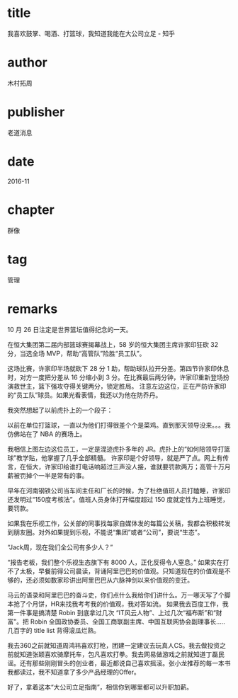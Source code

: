 # title
我喜欢鼓掌、喝酒、打篮球，我知道我能在大公司立足 - 知乎

# author
木村拓周

# publisher
老道消息

# date
2016-11

# chapter
群像

# tag
管理

# remarks
10 月 26 日注定是世界篮坛值得纪念的一天。

在恒大集团第二届内部篮球赛揭幕战上，58 岁的恒大集团主席许家印狂砍 32 分，当选全场 MVP，帮助“高管队”险胜“员工队”。

这场比赛，许家印半场就砍下 28 分 1 助，帮助球队拉开分差。第四节许家印休息时，对方一度把分差从 16 分缩小到 3 分。在比赛最后两分钟，许家印重新登场扮演救世主，篮下强攻夺得关键两分，锁定胜局。
注意左边这位，正在严防许家印的“员工队”球员。如果光看表情，我还以为他在防乔丹。

我突然想起了以前虎扑上的一个段子：

以前在单位打篮球，一直以为他们打得很差个个是菜鸡。直到那天领导没来。。。我仿佛站在了 NBA 的赛场上。

我相信上图左边这位员工，一定是混迹虎扑多年的 JR。虎扑上的“如何陪领导打篮球”教学贴，他掌握了几乎全部精髓。
许家印是个好领导，就是严了点。网上有传言，在恒大，许家印给谁打电话响超过三声没人接，谁就要罚款两万；高管十万月薪被罚掉个一半是常有的事。

早年在河南钢铁公司当车间主任和厂长的时候，为了杜绝值班人员打瞌睡，许家印还发明过“150度考核法”。值班人员身体打开幅度超过 150 度就定性为上班睡觉，要罚款。

如果我在乐视工作，公关部的同事找每家自媒体发的每篇公关稿，我都会积极转发到朋友圈。对外如果提到乐视，不能说“集团”或者“公司”，要说“生态”。

“Jack周，现在我们全公司有多少人？”

“报告老板，我们整个乐视生态旗下有 8000 人，正化反得令人窒息。”
如果实在打不了太极，早餐前得公司晨读，背诵阿里巴巴的价值观。只知道现在的价值观是不够的，还必须如数家珍讲出阿里巴巴从六脉神剑以来价值观的变迁。

马云的语录和阿里巴巴的奋斗史，你们点什么我给你们讲什么。万一哪天写了个脚本抢了个月饼，HR来找我考考我的价值观，我对答如流。
如果我去百度工作，我第一件事是搞清楚 Robin 到底拿过几次 “IT风云人物”、上过几次“福布斯”和“财富”。把 Robin 全国政协委员、全国工商联副主席、中国互联网协会副理事长.....几百字的 title list 背得滚瓜烂熟。

我去360之前就知道周鸿祎喜欢打枪，团建一定建议去玩真人CS。我去做投资之前就知道张颖喜欢骑摩托车，包凡喜欢打拳。我去网易做游戏之前就知道丁磊民谣。还有那些刚刚冒头的创业者，最近都说自己喜欢摇滚。张小龙推荐的每一本书我都读过，我不知道拿了多少产品经理的Offer。

好了，拿着这本“大公司立足指南”，相信你到哪里都可以升职加薪。